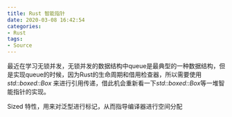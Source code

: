 ```yaml
---
title: Rust 智能指针
date: 2020-03-08 16:42:54
categories:
- Rust
tags:
- Source
---
```


最近在学习无锁并发，无锁并发的数据结构中queue是最典型的一种数据结构，但是实现queue的时候，因为Rust的生命周期和借用检查器，所以需要使用 *std::boxed::Box* 来进行引用传递，借此机会重新看一下*std::boxed::Box*等一堆智能指针的实现。

<!--more-->

Sized 特性，用来对泛型进行标记，从而指导编译器进行空间分配